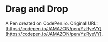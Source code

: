 # Drag and Drop

A Pen created on CodePen.io. Original URL: [https://codepen.io/JAMAZON/pen/YzRyeVY](https://codepen.io/JAMAZON/pen/YzRyeVY).

